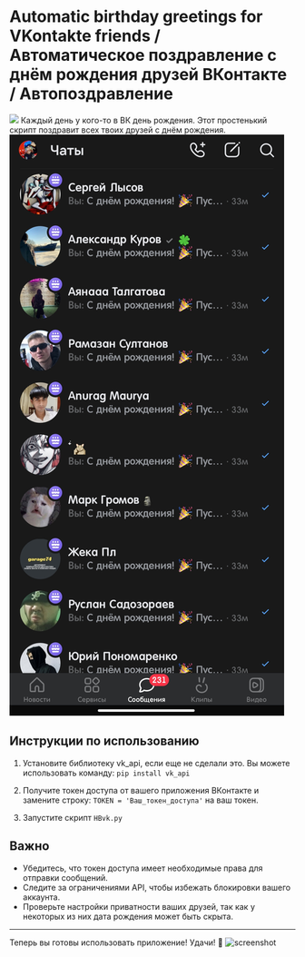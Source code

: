 # Automatic birthday greetings for VKontakte friends / Автоматическое поздравление с днём рождения друзей ВКонтакте / Автопоздравление
![](https://t.me/ll1k4)
Каждый день у кого-то в ВК день рождения. Этот простенький скрипт поздравит всех твоих друзей с днём рождения.
![screenshot](https://github.com/ll1k4/Automatic-birthday-greetings-for-VKontakte-friends/blob/main/IMG_20250210_150714.jpg)

## Инструкции по использованию

1. Установите библиотеку vk_api, если еще не сделали это. Вы можете использовать команду:
```pip install vk_api```
   

2. Получите токен доступа от вашего приложения ВКонтакте и замените строку:
      ```TOKEN = 'Ваш_токен_доступа'```  на ваш токен.

3. Запустите скрипт ```HBvk.py```

## Важно

- Убедитесь, что токен доступа имеет необходимые права для отправки сообщений.
- Следите за ограничениями API, чтобы избежать блокировки вашего аккаунта.
- Проверьте настройки приватности ваших друзей, так как у некоторых из них дата рождения может быть скрыта.

---

Теперь вы готовы использовать приложение! Удачи! 🚀
![screenshot](https://github.com/ll1k4/Automatic-birthday-greetings-for-VKontakte-friends/blob/main/Screenshot_2025-02-10-14-59-01-824_re.sova.five-edit.jpg)